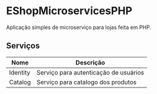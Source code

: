 # EShopMicroservicesPHP

Aplicação simples de microserviço para lojas feita em PHP.

## Serviços

| Nome | Descrição |
|------|-----------|
| Identity | Serviço para autenticação de usuários |
| Catalog | Serviço para catalogo dos produtos |

